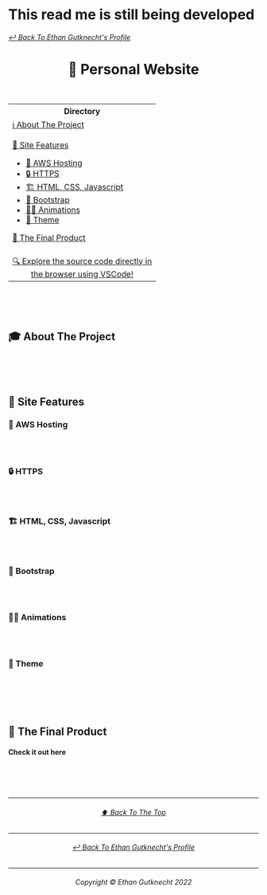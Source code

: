 <h1> This read me is still being developed </h1>
<h6 >
	<a href="https://github.com/ethangutknecht">↩ Back To Ethan Gutknecht's Profile</a>
</h6>

<h1 align="center">🤵 Personal Website</h1><br>
<table align="center">
	<tr>
		<th>
			Directory
		</th>
	</tr>
	<tr>
		<td>
			<a href="#">ℹ About The Project</a><br><br>
			<a href="#">📃 Site  Features</a>
			<ul>
				<li><a href="#">🔌 AWS Hosting</a></li>
				<li><a href="#">🔒 HTTPS</a></li>
				<li><a href="#">🏗 HTML, CSS, Javascript</a></li>
				<li><a href="#">📐 Bootstrap</a></li>
				<li><a href="#">🏃‍♂️ Animations</a></li>
				<li><a href="#">🎨 Theme</a></li>
			</ul>
			<a href="#">🏁 The Final Product</a><br><br>
		</td>
  	</tr>
	<tr>
		<td align="center">
			<a href="https://vscode.dev/github.com/ethangutknecht/Personal-Website">🔍 Explore the source code directly in<br>the browser using VSCode!</a>
		</td>
	</tr>

</table><br>
<br><br>

## 🎓 About The Project



<br><br><br>
## 📃 Site  Features
### 🔌 AWS Hosting



<br><br>
### 🔒 HTTPS



<br><br>
### 🏗 HTML, CSS, Javascript



<br><br>
### 📐 Bootstrap


<br><br>
### 🏃‍♂️ Animations

<br><br>
### 🎨 Theme

<br><br><br><br>

## 🏁 The Final Product
#### Check it out here 

<br><br><br>

- - - -
<h6 align="center">
	<a align="center" href="#-back-to-ethan-gutknechts-profile">⬆ Back To The Top </a>
</h6>

- - - -

<h6 align="center">
	<a href="https://github.com/ethangutknecht">↩ Back To Ethan Gutknecht's Profile</a>
</h6>

- - - -

<h6 align="center">
  Copyright © Ethan Gutknecht 2022
</h6>
